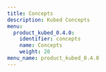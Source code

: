 ```yaml
---
title: Concepts
description: Kubed Concepts
menu:
  product_kubed_0.4.0:
    identifier: concepts
    name: Concepts
    weight: 20
menu_name: product_kubed_0.4.0
---
```

